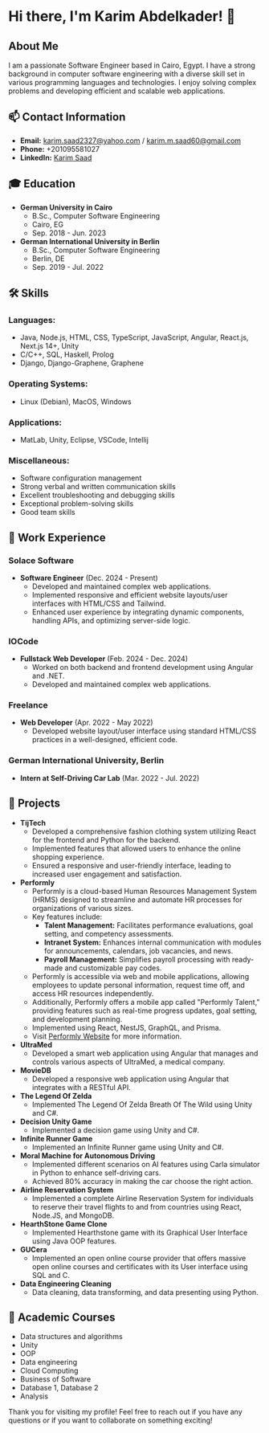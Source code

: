 # Hi there, I'm Karim Abdelkader! 👋

## About Me
I am a passionate Software Engineer based in Cairo, Egypt. I have a strong background in computer software engineering with a diverse skill set in various programming languages and technologies. I enjoy solving complex problems and developing efficient and scalable web applications.

## 📫 Contact Information
- **Email:** karim.saad2327@yahoo.com / karim.m.saad60@gmail.com
- **Phone:** +201095581027
- **LinkedIn:** [Karim Saad](https://www.linkedin.com/in/karim-saad-a2a15224b)

## 🎓 Education
- **German University in Cairo**
  - B.Sc., Computer Software Engineering
  - Cairo, EG
  - Sep. 2018 - Jun. 2023
- **German International University in Berlin**
  - B.Sc., Computer Software Engineering
  - Berlin, DE
  - Sep. 2019 - Jul. 2022

## 🛠️ Skills
### Languages:
- Java, Node.js, HTML, CSS, TypeScript, JavaScript, Angular, React.js, Next.js 14+, Unity
- C/C++, SQL, Haskell, Prolog
- Django, Django-Graphene, Graphene

### Operating Systems:
- Linux (Debian), MacOS, Windows

### Applications:
- MatLab, Unity, Eclipse, VSCode, Intellij

### Miscellaneous:
- Software configuration management
- Strong verbal and written communication skills
- Excellent troubleshooting and debugging skills
- Exceptional problem-solving skills
- Good team skills

## 💼 Work Experience
### Solace Software
- **Software Engineer** (Dec. 2024 - Present)
  - Developed and maintained complex web applications.
  - Implemented responsive and efficient website layouts/user interfaces with HTML/CSS and Tailwind.
  - Enhanced user experience by integrating dynamic components, handling APIs, and optimizing server-side logic.

### IOCode
- **Fullstack Web Developer** (Feb. 2024 - Dec. 2024)
  - Worked on both backend and frontend development using Angular and .NET.
  - Developed and maintained complex web applications.

### Freelance
- **Web Developer** (Apr. 2022 - May 2022)
  - Developed website layout/user interface using standard HTML/CSS practices in a well-designed, efficient code.

### German International University, Berlin
- **Intern at Self-Driving Car Lab** (Mar. 2022 - Jul. 2022)

## 🚀 Projects
- **TijTech**
  - Developed a comprehensive fashion clothing system utilizing React for the frontend and Python for the backend.
  - Implemented features that allowed users to enhance the online shopping experience.
  - Ensured a responsive and user-friendly interface, leading to increased user engagement and satisfaction.
- **Performly**
  - Performly is a cloud-based Human Resources Management System (HRMS) designed to streamline and automate HR processes for organizations of various sizes. 
  - Key features include:
    - **Talent Management:** Facilitates performance evaluations, goal setting, and competency assessments.
    - **Intranet System:** Enhances internal communication with modules for announcements, calendars, job vacancies, and news.
    - **Payroll Management:** Simplifies payroll processing with ready-made and customizable pay codes.
  - Performly is accessible via web and mobile applications, allowing employees to update personal information, request time off, and access HR resources independently.
  - Additionally, Performly offers a mobile app called "Performly Talent," providing features such as real-time progress updates, goal setting, and development planning.
  - Implemented using React, NestJS, GraphQL, and Prisma.
  - Visit [Performly Website](https://performly.com) for more information.
- **UltraMed**
  - Developed a smart web application using Angular that manages and controls various aspects of UltraMed, a medical company.
- **MovieDB**
  - Developed a responsive web application using Angular that integrates with a RESTful API.
- **The Legend Of Zelda**
  - Implemented The Legend Of Zelda Breath Of The Wild using Unity and C#.
- **Decision Unity Game**
  - Implemented a decision game using Unity and C#.
- **Infinite Runner Game**
  - Implemented an Infinite Runner game using Unity and C#.
- **Moral Machine for Autonomous Driving**
  - Implemented different scenarios on AI features using Carla simulator in Python to enhance self-driving cars.
  - Achieved 80% accuracy in making the car choose the right action.
- **Airline Reservation System**
  - Implemented a complete Airline Reservation System for individuals to reserve their travel flights to and from countries using React, Node.JS, and MongoDB.
- **HearthStone Game Clone**
  - Implemented Hearthstone game with its Graphical User Interface using Java OOP features.
- **GUCera**
  - Implemented an open online course provider that offers massive open online courses and certificates with its User interface using SQL and C.
- **Data Engineering Cleaning**
  - Data cleaning, data transforming, and data presenting using Python.

## 📘 Academic Courses
- Data structures and algorithms
- Unity
- OOP
- Data engineering
- Cloud Computing
- Business of Software
- Database 1, Database 2
- Analysis

Thank you for visiting my profile! Feel free to reach out if you have any questions or if you want to collaborate on something exciting!
